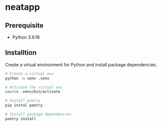 # neatapp

## Prerequisite

- Python 3.9.16

## Installtion
Create a virtual environment for Python and install package dependencies.
```bash
# Create a virtual env
python -m venv .venv

# Activate the virtual env
source .venv/bin/activate

# Install poetry
pip instal poetry

# Install package dependencies
poetry install
```